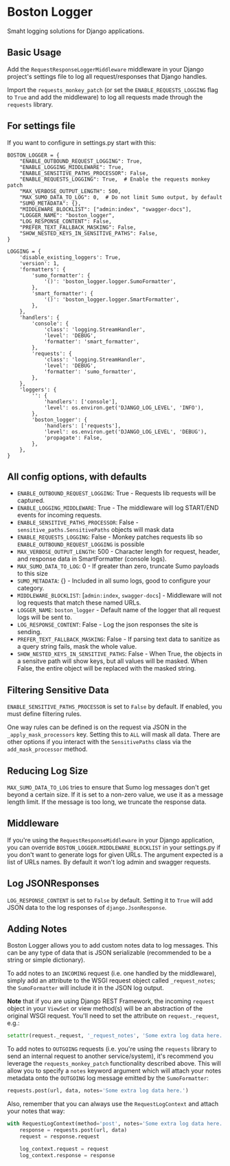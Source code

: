 # Boston Logger

Smaht logging solutions for Django applications.

## Basic Usage

Add the `RequestResponseLoggerMiddleware` middleware in your Django project's
settings file to log all request/responses that Django handles.

Import the `requests_monkey_patch` (or set the `ENABLE_REQUESTS_LOGGING` flag to
`True` and add the middleware) to log all requests made through the `requests`
library.

## For settings file

If you want to configure in settings.py start with this:

```
BOSTON_LOGGER = {
    "ENABLE_OUTBOUND_REQUEST_LOGGING": True,
    "ENABLE_LOGGING_MIDDLEWARE": True,
    "ENABLE_SENSITIVE_PATHS_PROCESSOR": False,
    "ENABLE_REQUESTS_LOGGING": True,  # Enable the requests monkey patch
    "MAX_VERBOSE_OUTPUT_LENGTH": 500,
    "MAX_SUMO_DATA_TO_LOG": 0,  # Do not limit Sumo output, by default
    "SUMO_METADATA": {},
    "MIDDLEWARE_BLOCKLIST": ["admin:index", "swagger-docs"],
    "LOGGER_NAME": "boston_logger",
    "LOG_RESPONSE_CONTENT": False,
    "PREFER_TEXT_FALLBACK_MASKING": False,
    "SHOW_NESTED_KEYS_IN_SENSITIVE_PATHS": False,
}
```

```
LOGGING = {
    'disable_existing_loggers': True,
    'version': 1,
    'formatters': {
        'sumo_formatter': {
            '()': 'boston_logger.logger.SumoFormatter',
        },
        'smart_formatter': {
            '()': 'boston_logger.logger.SmartFormatter',
        },
    },
    'handlers': {
        'console': {
            'class': 'logging.StreamHandler',
            'level': 'DEBUG',
            'formatter': 'smart_formatter',
        },
        'requests': {
            'class': 'logging.StreamHandler',
            'level': 'DEBUG',
            'formatter': 'sumo_formatter',
        },
    },
    'loggers': {
        '': {
            'handlers': ['console'],
            'level': os.environ.get('DJANGO_LOG_LEVEL', 'INFO'),
        },
        'boston_logger': {
            'handlers': ['requests'],
            'level': os.environ.get('DJANGO_LOG_LEVEL', 'DEBUG'),
            'propagate': False,
        },
    },
}
```

## All config options, with defaults

- `ENABLE_OUTBOUND_REQUEST_LOGGING`: True - Requests lib requests will be captured.
- `ENABLE_LOGGING_MIDDLEWARE`: True - The middleware will log START/END events
  for incoming requests.
- `ENABLE_SENSITIVE_PATHS_PROCESSOR`: False - `sensitive_paths.SensitivePaths` objects will mask data
- `ENABLE_REQUESTS_LOGGING`: False - Monkey patches requests lib so
  `ENABLE_OUTBOUND_REQUEST_LOGGING` is possible
- `MAX_VERBOSE_OUTPUT_LENGTH`: 500 - Character length for request, header, and
  response data in SmartFormatter (console logs).
- `MAX_SUMO_DATA_TO_LOG`: 0 - If greater than zero, truncate Sumo payloads to
  this size
- `SUMO_METADATA`: {} - Included in all sumo logs, good to configure your
  category.
- `MIDDLEWARE_BLOCKLIST`: [`admin:index`, `swagger-docs`] - Middleware will not
  log requests that match these named URLs.
- `LOGGER_NAME`: `boston_logger` - Default name of the logger that all request logs
  will be sent to.
- `LOG_RESPONSE_CONTENT`: False - Log the json responses the site is sending.
- `PREFER_TEXT_FALLBACK_MASKING`: False - If parsing text data to sanitize as a
  query string fails, mask the whole value.
- `SHOW_NESTED_KEYS_IN_SENSITIVE_PATHS`: False - When True, the objects in a
  sensitve path will show keys, but all values will be masked. When False, the
  entire object will be replaced with the masked string.

## Filtering Sensitive Data

`ENABLE_SENSITIVE_PATHS_PROCESSOR` is set to `False` by default. If enabled, you
must define filtering rules.

One way rules can be defined is on the request via JSON in the
`_apply_mask_processors` key. Setting this to `ALL` will mask all data. There
are other options if you interact with the `SensitivePaths` class via the
`add_mask_processor` method.

## Reducing Log Size

`MAX_SUMO_DATA_TO_LOG` tries to ensure that Sumo log messages don't get beyond
a certain size. If it is set to a non-zero value, we use it as a message
length limit. If the message is too long, we truncate the response data.


## Middleware

If you're using the `RequestResponseMiddleware` in your Django application, you
can override `BOSTON_LOGGER.MIDDLEWARE_BLOCKLIST` in your settings.py if you
don't want to generate logs for given URLs. The argument expected is a list of
URLs names. By default it won't log admin and swagger requests.


## Log JSONResponses

`LOG_RESPONSE_CONTENT` is set to `False` by default. Setting it to `True` will
add JSON data to the log responses of `django.JsonResponse`.


## Adding Notes

Boston Logger allows you to add custom notes data to log messages.  This can be
any type of data that is JSON serializable (recommended to be a string or simple
dictionary).

To add notes to an `INCOMING` request (i.e. one handled by the middleware),
simply add an attribute to the WSGI request object called `_request_notes`; the
`SumoFormatter` will include it in the JSON log output.

**Note** that if you are using Django REST Framework, the incoming `request`
object in your `ViewSet` or view method(s) will be an abstraction of the
original WSGI request.  You'll need to set the attribute on `request._request`,
e.g.:

```python
setattr(request._request, '_request_notes', 'Some extra log data here.')
```

To add notes to `OUTGOING` requests (i.e. you're using the `requests` library to
send an internal request to another service/system), it's recommend you leverage
the `requests_monkey_patch` functionality described above.  This will allow you
to specify a `notes` keyword argument which will attach your notes metadata onto
the `OUTGOING` log message emitted by the `SumoFormatter`:

```python
requests.post(url, data, notes='Some extra log data here.')
```

Also, remember that you can always use the `RequestLogContext` and attach your
notes that way:

```python
with RequestLogContext(method='post', notes='Some extra log data here.') as log_context:
    response = requests.post(url, data)
    request = response.request

    log_context.request = request
    log_context.response = response
```
